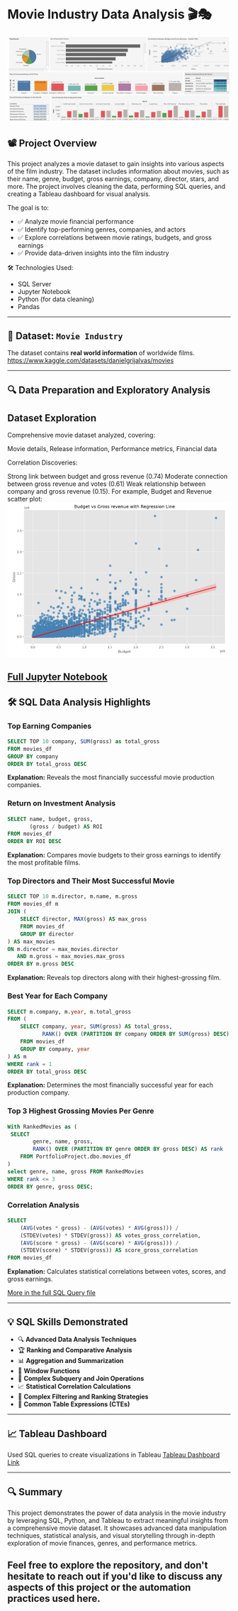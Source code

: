 
# Movie Industry Data Analysis 🎬🎭
![Dashboard Screenshot](Dashboard1.png)
## 📽️ Project Overview
This project analyzes a movie dataset to gain insights into various aspects of the film industry. The dataset includes information about movies, such as their name, genre, budget, gross earnings, company, director, stars, and more. The project involves cleaning the data, performing SQL queries, and creating a Tableau dashboard for visual analysis.

The goal is to:
- ✅ Analyze movie financial performance 
- ✅ Identify top-performing genres, companies, and actors
- ✅ Explore correlations between movie ratings, budgets, and gross earnings
- ✅ Provide data-driven insights into the film industry

🛠️ Technologies Used:
- SQL Server
- Jupyter Notebook
- Python (for data cleaning)
- Pandas
---

## 📂 Dataset: `Movie Industry` 
The dataset contains **real world information** of worldwide films. https://www.kaggle.com/datasets/danielgrijalvas/movies

---

## 🔍 Data Preparation and Exploratory Analysis
## Dataset Exploration
Comprehensive movie dataset analyzed, covering:

Movie details, Release information, Performance metrics, Financial data

Correlation Discoveries:

Strong link between budget and gross revenue (0.74)
Moderate connection between gross revenue and votes (0.61)
Weak relationship between company and gross revenue (0.15).
For example, Budget and Revenue scatter plot:
![Exapmle](jupyternotebookplt.png)

[Full Jupyter Notebook](film_industry_data.ipynb)
---

## 🛠️ SQL Data Analysis Highlights

### Top Earning Companies
```sql
SELECT TOP 10 company, SUM(gross) as total_gross
FROM movies_df
GROUP BY company 
ORDER BY total_gross DESC
```
**Explanation:** Reveals the most financially successful movie production companies.

### Return on Investment Analysis
```sql
SELECT name, budget, gross, 
       (gross / budget) AS ROI
FROM movies_df 
ORDER BY ROI DESC
```
**Explanation:** Compares movie budgets to their gross earnings to identify the most profitable films.

### Top Directors and Their Most Successful Movie
```sql
SELECT TOP 10 m.director, m.name, m.gross 
FROM movies_df m
JOIN (
    SELECT director, MAX(gross) AS max_gross 
    FROM movies_df 
    GROUP BY director
) AS max_movies
ON m.director = max_movies.director 
   AND m.gross = max_movies.max_gross
ORDER BY m.gross DESC
```
**Explanation:** Reveals top directors along with their highest-grossing film.

### Best Year for Each Company
```sql
SELECT m.company, m.year, m.total_gross
FROM (
    SELECT company, year, SUM(gross) AS total_gross,
           RANK() OVER (PARTITION BY company ORDER BY SUM(gross) DESC) AS rank
    FROM movies_df
    GROUP BY company, year
) AS m
WHERE rank = 1
ORDER BY total_gross DESC
```
**Explanation:** Determines the most financially successful year for each production company.

### Top 3 Highest Grossing Movies Per Genre
```sql
With RankedMovies as (
 SELECT 
        genre, name, gross,
        RANK() OVER (PARTITION BY genre ORDER BY gross DESC) AS rank
    FROM PortfolioProject.dbo.movies_df
)
select genre, name, gross FROM RankedMovies
WHERE rank <= 3
ORDER BY genre, gross DESC;
```

### Correlation Analysis
```sql
SELECT 
    (AVG(votes * gross) - (AVG(votes) * AVG(gross))) /
    (STDEV(votes) * STDEV(gross)) AS votes_gross_correlation,
    (AVG(score * gross) - (AVG(score) * AVG(gross))) /
    (STDEV(score) * STDEV(gross)) AS score_gross_correlation
FROM movies_df
```
**Explanation:** Calculates statistical correlations between votes, scores, and gross earnings.

[More in the full SQL Query file](film_industry_dataset_querys.sql)

---

## 💡 SQL Skills Demonstrated
- 🔍 **Advanced Data Analysis Techniques**
- 🏆 **Ranking and Comparative Analysis**
- 📊 **Aggregation and Summarization**
- 🔢 **Window Functions**
- 🤝 **Complex Subquery and Join Operations**
- 📈 **Statistical Correlation Calculations**
- 🧩 **Complex Filtering and Ranking Strategies**
- 📑 **Common Table Expressions (CTEs)**

---

## 📈 Tableau Dashboard
Used SQL queries to create visualizations in Tableau
[Tableau Dashboard Link](https://public.tableau.com/app/profile/assaf.yehezkel237/viz/MovieIndustryInsights/Dashboard1?publish=yes)

---
## 🔍 Summary

This project demonstrates the power of data analysis in the movie industry by leveraging SQL, Python, and Tableau to extract meaningful insights from a comprehensive movie dataset. It showcases advanced data manipulation techniques, statistical analysis, and visual storytelling through in-depth exploration of movie finances, genres, and performance metrics.

Feel free to explore the repository, and don't hesitate to reach out if you'd like to discuss any aspects of this project or the automation practices used here. 
---

